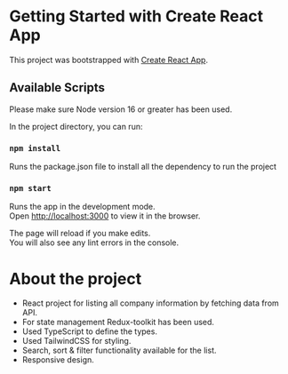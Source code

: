 # Getting Started with Create React App

This project was bootstrapped with [Create React App](https://github.com/facebook/create-react-app).

## Available Scripts

Please make sure Node version 16 or greater has been used.

In the project directory, you can run:

### `npm install`

Runs the package.json file to install all the dependency to run the project

### `npm start`

Runs the app in the development mode.\
Open [http://localhost:3000](http://localhost:3000) to view it in the browser.

The page will reload if you make edits.\
You will also see any lint errors in the console.

# About the project

- React project for listing all company information by fetching data from API.
- For state management Redux-toolkit has been used.
- Used TypeScript to define the types.
- Used TailwindCSS for styling.
- Search, sort & filter functionality available for the list.
- Responsive design.
